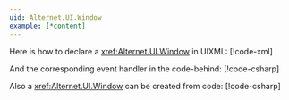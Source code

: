 ```yaml
---
uid: Alternet.UI.Window
example: [*content]
---
```


Here is how to declare a <xref:Alternet.UI.Window> in UIXML:
[!code-xml[](examples/ExampleWindow.uixml#CreateUixmlDeclaration)]

And the corresponding event handler in the code-behind:
[!code-csharp[](examples/ExampleWindow.uixml.cs#WindowEventHandler)]

Also a <xref:Alternet.UI.Window> can be created from code:
[!code-csharp[](examples/ExampleWindow.uixml.cs#WindowCSharpCreation)]
